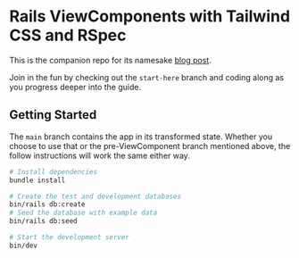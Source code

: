 # Rails ViewComponents with Tailwind CSS and RSpec

This is the companion repo for its namesake
[blog post](https://stefcoetzee.com/2022/02/18/rails-viewcomponent-rspec-tailwind).

Join in the fun by checking out the `start-here` branch and coding along as
you progress deeper into the guide.

## Getting Started

The `main` branch contains the app in its transformed state.
Whether you choose to use that or the pre-ViewComponent branch mentioned
above, the follow instructions will work the same either way.

```bash
# Install dependencies
bundle install

# Create the test and development databases
bin/rails db:create
# Seed the database with example data
bin/rails db:seed

# Start the development server
bin/dev
```
